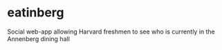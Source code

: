 # eatinberg
Social web-app allowing Harvard freshmen to see who is currently in the Annenberg dining hall 
